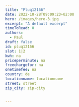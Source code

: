 ```yaml
---
title: "Pluq12166"
date: 2022-10-28T09:09:23+02:00
hero: /images/hero-3.jpg
excerpt: "A default excerpt"
timeToRead: 0
authors:
  - Paul
draft: false
id: pluq12166
slot: 1|2
kwh: na
priceperminute: na
freechargefor: na
onetimefee: na
country: de
locationname: locationname
street: street
zip_city: zip-city


---
```

